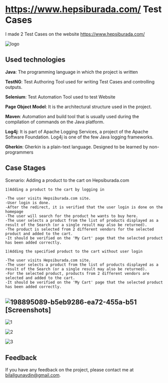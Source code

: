 
# https://www.hepsiburada.com/ Test Cases

I made 2 Test Cases on the website https://www.hepsiburada.com/


![logo](https://user-images.githubusercontent.com/21973124/198894726-12e64894-fd88-4d67-a6c9-bccc10ce2902.png)



## Used technologies


**Java**: The programming language in which the project is written

**TestNG**: Test Authoring Tool used for writing Test Cases and controlling outputs.

**Selenium**: Test Automation Tool used to test Website

**Page Object Model**: It is the architectural structure used in the project.

**Maven**: Automation and build tool that is usually used during the compilation of commands on the Java platform.

**Log4j**: It is part of Apache Logging Services, a project of the Apache Software Foundation. Log4j is one of the few Java logging frameworks.

**Gherkin**: Gherkin is a plain-text language. Designed to be learned by non-programmers

## Case Stages

  Scenario: Adding a product to the cart on Hepsiburada.com

    1)Adding a product to the cart by logging in
    
    -The user visits Hepsiburada.com site.
    -User login is done.
    -After the redirect, it is verified that the user login is done on the homepage
    -The user will search for the product he wants to buy here.
    -The user selects a product from the list of products displayed as a result of the Search (or a single result may also be returned).
    -The product is selected from 2 different vendors for the selected product and added to the cart.
    -It should be verified on the 'My Cart' page that the selected product has been added correctly.

    1)Adding the specified product to the cart without user login
    
    -The user visits Hepsiburada.com site.
    -The user selects a product from the list of products displayed as a result of the Search (or a single result may also be returned).
    -For the selected product, products from 2 different vendors are selected and added to the cart.
    -It should be verified on the 'My Cart' page that the selected product has been added correctly.

    
  
## ![198895089-b5eb9286-ea72-455a-b51](https://user-images.githubusercontent.com/21973124/198895175-decf7f40-2c4b-4e43-bf11-23cec2be1bc7.png) [Screenshots]



![1](https://user-images.githubusercontent.com/21973124/198894746-826aab44-2d15-40d0-a298-24a9c45b1e53.jpg)

![2](https://user-images.githubusercontent.com/21973124/198894748-af80ce5d-687b-4f98-8824-8c89459350e5.jpg)

![3](https://user-images.githubusercontent.com/21973124/198894750-4da36cac-f357-482c-a95d-33919d2fe761.jpg)

## Feedback

If you have any feedback on the project, please contact me at bilallgunaydin@gmail.com.

  
